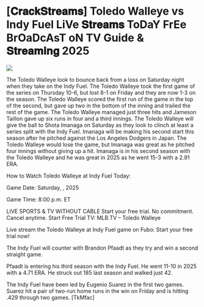 #  [𝐂𝐫𝐚𝐜𝐤𝐒𝐭𝐫𝐞𝐚𝐦𝐬] Toledo Walleye vs Indy Fuel LiVe 𝐒𝐭𝐫𝐞𝐚𝐦𝐬 ToDaY FrEe BrOaDcAsT oN TV Guide & 𝐒𝐭𝐫𝐞𝐚𝐦𝐢𝐧𝐠  2025  
  
  
[![](https://i.imgur.com/qSNzIqt.png)](https://movie.rssnews.media/XTEgwCpdo.php)  
  
The Toledo Walleye look to bounce back from a loss on Saturday night when they take on the Indy Fuel. The Toledo Walleye took the first game of the series on Thursday 10-6, but lost 8-1 on Friday and they are now 1-3 on the season. The Toledo Walleye scored the first run of the game in the top of the second, but gave up two in the bottom of the inning and trailed the rest of the game. The Toledo Walleye managed just three hits and Jameson Taillon gave up six runs in four and a third innings. The Toledo Walleye will give the ball to Shota Imanaga on Saturday as they look to clinch at least a series split with the Indy Fuel. Imanaga will be making his second start this season after he pitched against the Los Angeles Dodgers in Japan. The Toledo Walleye would lose the game, but Imanaga was great as he pitched four innings without giving up a hit. Imanaga is in his second season with the Toledo Walleye and he was great in 2025 as he went 15-3 with a 2.91 ERA.

How to Watch Toledo Walleye at Indy Fuel Today:

Game Date: Saturday, , 2025

Game Time: 8:00 p.m. ET

LIVE SPORTS & TV WITHOUT CABLE
Start your free trial. No commitment. Cancel anytime.
Start Free Trial
TV: MLB.TV – Toledo Walleye

Live stream the Toledo Walleye at Indy Fuel game on Fubo: Start your free trial now!

The Indy Fuel will counter with Brandon Pfaadt as they try and win a second straight game.

Pfaadt is entering his third season with the Indy Fuel. He went 11-10 in 2025 with a 4.71 ERA. He struck out 185 last season and walked just 42.

The Indy Fuel have been led by Eugenio Suarez in the first two games. Suarez hit a pair of two-run home runs in the win on Friday and is hitting .429 through two games. [TkMfac]